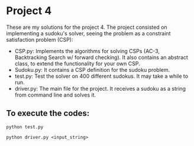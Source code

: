 # Project 4

These are my solutions for the project 4. The project consisted on implementing a sudoku's solver, seeing the problem as a constraint satisfaction problem (CSP):

* CSP.py: Implements the algorithms for solving CSPs (AC-3, Backtracking Search w/ forward checking). It also contains an abstract class, to extend the functionality for your own CSP.
* Sudoku.py: It contains a CSP definition for the sudoku problem.
* test.py: Test the solver on 400 different sudokus. It may take a while to run.
* driver.py: The main file for the project. It receives a sudoku as a string from command line and solves it.

## To execute the codes:

`python test.py`

`python driver.py <input_string>`



